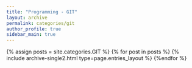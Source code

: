 ```yaml
---
title: "Programming - GIT"
layout: archive
permalink: categories/git
author_profile: true
sidebar_main: true
---
```



{% assign posts = site.categories.GIT %}
{% for post in posts %} {% include archive-single2.html type=page.entries_layout %} {%endfor %}
